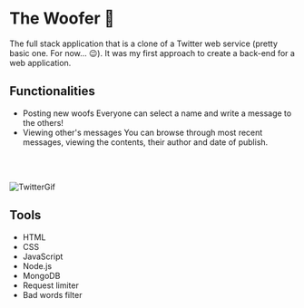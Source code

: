 # The Woofer :dog:

 The full stack application that is a clone of a Twitter web service (pretty basic one. For now... 😉).
 It was my first approach to create a back-end for a web application.

## Functionalities

* Posting new woofs
Everyone can select a name and write a message to the others!
* Viewing other's messages
You can browse through most recent messages, viewing the contents, their author and date of publish.

<br/>
<br/>

![TwitterGif](https://user-images.githubusercontent.com/34416677/92264360-6c93d700-eede-11ea-8343-c997eae8122f.gif)

## Tools
* HTML
* CSS
* JavaScript
* Node.js
* MongoDB
* Request limiter
* Bad words filter
